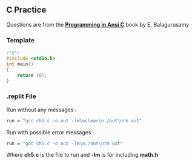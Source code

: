 ## C Practice

Questions are from the [**Programming in Ansi C**](https://drive.google.com/file/d/1zo9PIKeEm_R_omY9D-smdn7FGnjWvKM5/view?usp=drivesdk) book by E. Balagurusamy

### Template

```c
/*Q*/
#include <stdio.h>
int main()
{
	return (0);
}
```

### .replit File

Run without any messages :

```bash
run = "gcc ch5.c -o out -lm\nclear\n./out\nrm out"
```

Run with possible error messages :

```bash
run = "gcc ch5.c -o out -lm\n./out\nrm out"
```

Where **ch5.c** is the file to run and **-lm** is for including **math.h**
